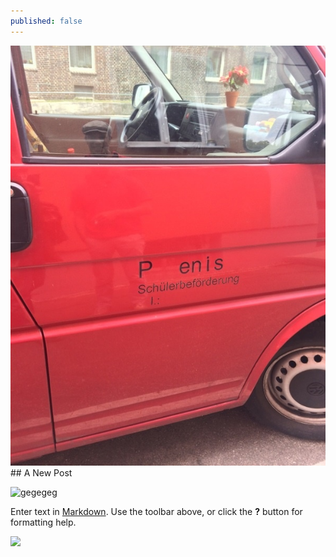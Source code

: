 ```yaml
---
published: false
---
```


![wegewhw](/asset/image/imgo.jpg)## A New Post

![gegegeg](/asset/image/03D3BEA0-0FD1-4E8E-9EDF-6923F3055250.jpg)

Enter text in [Markdown](http://daringfireball.net/projects/markdown/). Use the toolbar above, or click the **?** button for formatting help.

![](/_posts/imgo.jpg)